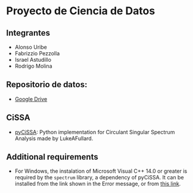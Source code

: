 # Proyecto de Ciencia de Datos

## Integrantes
- Alonso Uribe
- Fabrizzio Pezzolla
- Israel Astudillo
- Rodrigo Molina

## Repositorio de datos:
- [Google Drive](https://drive.google.com/drive/folders/1921PmK4MH-ttoz9gJdE00I1X0UiyZwg4?usp=drive_link)

## CiSSA
- [pyCiSSA](https://github.com/LukeAFullard/pyCiSSA.git): Python implementation for Circulant Singular Spectrum Analysis made by LukeAFullard.

## Additional requirements
- For Windows, the instalation of Microsoft Visual C++ 14.0 or greater is required by the ```spectrum``` library, a dependency of pyCiSSA. It can be installed from the link shown in the Error message, or from [this link](https://visualstudio.microsoft.com/visual-cpp-build-tools/).
